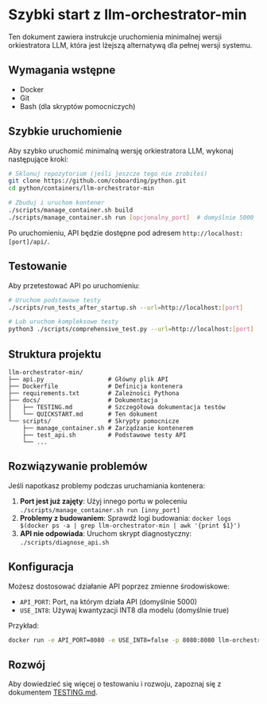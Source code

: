 # Szybki start z llm-orchestrator-min

Ten dokument zawiera instrukcje uruchomienia minimalnej wersji orkiestratora LLM, która jest lżejszą alternatywą dla pełnej wersji systemu.

## Wymagania wstępne

- Docker
- Git
- Bash (dla skryptów pomocniczych)

## Szybkie uruchomienie

Aby szybko uruchomić minimalną wersję orkiestratora LLM, wykonaj następujące kroki:

```bash
# Sklonuj repozytorium (jeśli jeszcze tego nie zrobiłeś)
git clone https://github.com/coboarding/python.git
cd python/containers/llm-orchestrator-min

# Zbuduj i uruchom kontener
./scripts/manage_container.sh build
./scripts/manage_container.sh run [opcjonalny_port]  # domyślnie 5000
```

Po uruchomieniu, API będzie dostępne pod adresem `http://localhost:[port]/api/`.

## Testowanie

Aby przetestować API po uruchomieniu:

```bash
# Uruchom podstawowe testy
./scripts/run_tests_after_startup.sh --url=http://localhost:[port]

# Lub uruchom kompleksowe testy
python3 ./scripts/comprehensive_test.py --url=http://localhost:[port]
```

## Struktura projektu

```
llm-orchestrator-min/
├── api.py                  # Główny plik API
├── Dockerfile              # Definicja kontenera
├── requirements.txt        # Zależności Pythona
├── docs/                   # Dokumentacja
│   ├── TESTING.md          # Szczegółowa dokumentacja testów
│   └── QUICKSTART.md       # Ten dokument
└── scripts/                # Skrypty pomocnicze
    ├── manage_container.sh # Zarządzanie kontenerem
    ├── test_api.sh         # Podstawowe testy API
    └── ...
```

## Rozwiązywanie problemów

Jeśli napotkasz problemy podczas uruchamiania kontenera:

1. **Port jest już zajęty**: Użyj innego portu w poleceniu `./scripts/manage_container.sh run [inny_port]`
2. **Problemy z budowaniem**: Sprawdź logi budowania: `docker logs $(docker ps -a | grep llm-orchestrator-min | awk '{print $1}')`
3. **API nie odpowiada**: Uruchom skrypt diagnostyczny: `./scripts/diagnose_api.sh`

## Konfiguracja

Możesz dostosować działanie API poprzez zmienne środowiskowe:

- `API_PORT`: Port, na którym działa API (domyślnie 5000)
- `USE_INT8`: Używaj kwantyzacji INT8 dla modelu (domyślnie true)

Przykład:
```bash
docker run -e API_PORT=8080 -e USE_INT8=false -p 8080:8080 llm-orchestrator-min
```

## Rozwój

Aby dowiedzieć się więcej o testowaniu i rozwoju, zapoznaj się z dokumentem [TESTING.md](./TESTING.md).
